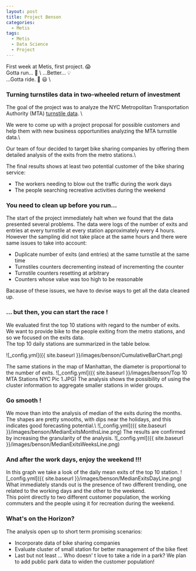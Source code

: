 ```yaml
---
layout: post
title: Project Benson
categories:
  - Metis
tags:
  - Metis
  - Data Science
  - Project
---
```


First week at Metis, first project. :scream: \
Gotta run... :running: \ 
...Better... :bulb: \
...Gotta ride.  :bicyclist: :smiley: \
  

### Turning turnstiles data in two-wheeled return of investment
 
The goal of the project was to analyze the NYC Metropolitan Transportation Authority (MTA) [turnstile data](http://web.mta.info/developers/turnstile.html "MTA Turnstile"). \

We were to come up with a project proposal for possible customers and help them with new business opportunities analyzing the MTA turnstile data.\

Our team of four decided to target bike sharing companies by offering them detailed analysis of the exits from the metro stations.\

The final results shows at least two potential customer of the bike sharing service:

* The workers needing to blow out the traffic during the work days
* The people searching recreative activities during the weekend

### You need to clean up before you run...

The start of the project immediately halt when we found that the data presented several problems.
The data were logs of the number of exits and entries at every turnstile at every station approximately every 4 hours.
However the sampling did not take place at the same hours and there were same issues to take into account:

* Duplicate number of exits (and entries) at the same turnstile at the same time
* Turnstiles counters decrementing instead of incrementing the counter
* Turnstile counters resetting at arbitrary 
* Counters whose value was too high to be reasonable

Bacause of these issues, we have to devise ways to get all the data cleaned up.

### ... but then, you can start the race !

We evaluated first the top 10 stations with regard to the number of exits.\
We want to provide bike to the people exiting from the metro stations, and so we focused on the exits data.\
The top 10 daily stations are summarized in the table below.

![_config.yml]({{ site.baseurl }}/images/benson/CumulativeBarChart.png)

The same stations in the map of Manhattan, the diameter is proportional to the number of exits.
![_config.yml]({{ site.baseurl }}/images/benson/Top 10 MTA Stations NYC Pic 1.JPG)
The analysis shows the possibility of using the cluster information to aggregate smaller stations in wider groups. 

### Go smooth !

We move than into the analysis of median of the exits during the months. The shapes are pretty smooths, with dips near the holidays, and this indicates good forecasting potential.\ 
![_config.yml]({{ site.baseurl }}/images/benson/MedianExitsMonthsLine.png)
The results are confirmed by increasing the granularity of the analysis.
![_config.yml]({{ site.baseurl }}/images/benson/MedianExitsWeeksLine.png)

### And after the work days, enjoy the weekend !!!
In this graph we take a look of the daily  mean exits of the top 10 station.
![_config.yml]({{ site.baseurl }}/images/benson/MedianExitsDayLine.png)
What immediately stands out is the presence of two different trending, one related to the working days and the other to the weekend.\
This point directly to two different customer population, the working commuters and the people using it for recreation during the weekend.

### What's on the Horizon?

The analysis open up to short term promising scenarios:

* Incorporate data of bike sharing companies
* Evaluate cluster of small station for better management of the bike fleet
* Last but not least ... Who doesn' t love to take a ride in a park? We plan to add public park data to widen the customer population!

